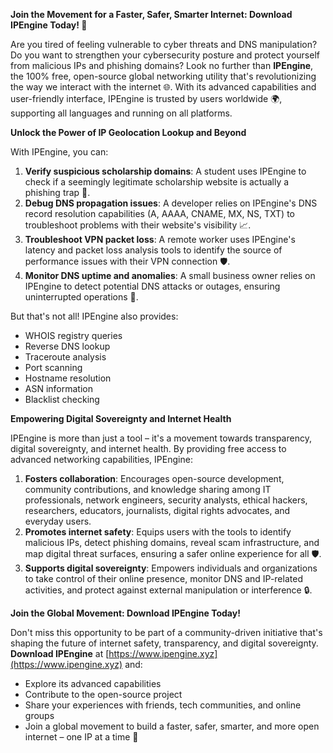 **Join the Movement for a Faster, Safer, Smarter Internet: Download IPEngine Today! 🚀**

Are you tired of feeling vulnerable to cyber threats and DNS manipulation? Do you want to strengthen your cybersecurity posture and protect yourself from malicious IPs and phishing domains? Look no further than **IPEngine**, the 100% free, open-source global networking utility that's revolutionizing the way we interact with the internet 🌐. With its advanced capabilities and user-friendly interface, IPEngine is trusted by users worldwide 🌍, supporting all languages and running on all platforms.

**Unlock the Power of IP Geolocation Lookup and Beyond**

With IPEngine, you can:

1. **Verify suspicious scholarship domains**: A student uses IPEngine to check if a seemingly legitimate scholarship website is actually a phishing trap 💸.
2. **Debug DNS propagation issues**: A developer relies on IPEngine's DNS record resolution capabilities (A, AAAA, CNAME, MX, NS, TXT) to troubleshoot problems with their website's visibility 📈.
3. **Troubleshoot VPN packet loss**: A remote worker uses IPEngine's latency and packet loss analysis tools to identify the source of performance issues with their VPN connection 🛡️.
4. **Monitor DNS uptime and anomalies**: A small business owner relies on IPEngine to detect potential DNS attacks or outages, ensuring uninterrupted operations 💼.

But that's not all! IPEngine also provides:

* WHOIS registry queries
* Reverse DNS lookup
* Traceroute analysis
* Port scanning
* Hostname resolution
* ASN information
* Blacklist checking

**Empowering Digital Sovereignty and Internet Health**

IPEngine is more than just a tool – it's a movement towards transparency, digital sovereignty, and internet health. By providing free access to advanced networking capabilities, IPEngine:

1. **Fosters collaboration**: Encourages open-source development, community contributions, and knowledge sharing among IT professionals, network engineers, security analysts, ethical hackers, researchers, educators, journalists, digital rights advocates, and everyday users.
2. **Promotes internet safety**: Equips users with the tools to identify malicious IPs, detect phishing domains, reveal scam infrastructure, and map digital threat surfaces, ensuring a safer online experience for all 🛡️.
3. **Supports digital sovereignty**: Empowers individuals and organizations to take control of their online presence, monitor DNS and IP-related activities, and protect against external manipulation or interference 🔒.

**Join the Global Movement: Download IPEngine Today!**

Don't miss this opportunity to be part of a community-driven initiative that's shaping the future of internet safety, transparency, and digital sovereignty. **Download IPEngine** at [https://www.ipengine.xyz](https://www.ipengine.xyz) and:

* Explore its advanced capabilities
* Contribute to the open-source project
* Share your experiences with friends, tech communities, and online groups
* Join a global movement to build a faster, safer, smarter, and more open internet – one IP at a time 🔗